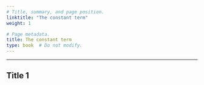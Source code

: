 ```yaml
---
# Title, summary, and page position.
linktitle: "The constant term"
weight: 1

# Page metadata.
title: The constant term
type: book  # Do not modify.
---
```




---

## Title 1



